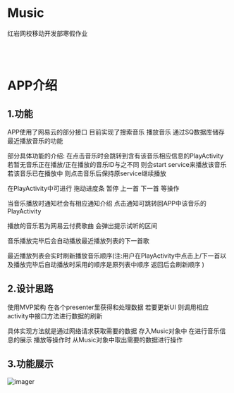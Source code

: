# Music
红岩网校移动开发部寒假作业

<br><br>
# APP介绍

## 1.功能

  APP使用了网易云的部分接口 目前实现了搜索音乐 播放音乐 通过SQ数据库储存最近播放音乐的功能 
  
  部分具体功能的介绍:
  在点击音乐时会跳转到含有该音乐相应信息的PlayActivity 若暂无音乐正在播放/正在播放的音乐ID与之不同 则会start service来播放该音乐 若该音乐已在播放中 则点击音乐后保持原service继续播放
  
  在PlayActivity中可进行 拖动进度条 暂停 上一首 下一首 等操作 
  
  当音乐播放时通知栏会有相应通知介绍 点击通知可跳转回APP中该音乐的PlayActivity
  
  播放的音乐若为网易云付费歌曲 会弹出提示试听的区间
  
  音乐播放完毕后会自动播放最近播放列表的下一首歌
  
  最近播放列表会实时刷新播放音乐顺序(注:用户在PlayActivity中点击上/下一首以及播放完毕后自动播放时采用的顺序是原列表中顺序 返回后会刷新顺序 )
  
## 2.设计思路

  使用MVP架构 在各个presenter里获得和处理数据 若要更新UI 则调用相应activity中接口方法进行数据的刷新
  
  具体实现方法就是通过网络请求获取需要的数据 存入Music对象中 在进行音乐信息的展示 播放等操作时 从Music对象中取出需要的数据进行操作
## 3.功能展示
![imager](gif/1613728598398.gif)

  
